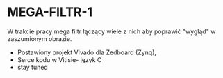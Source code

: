 # MEGA-FILTR-1

W trakcie pracy mega filtr łączący wiele z nich aby poprawić "wygląd" w zaszumionym obrazie.

- Postawiony projekt Vivado dla Zedboard (Zynq),
- Serce kodu w Vitisie- język C
- stay tuned
